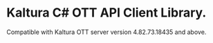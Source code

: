 # Kaltura C# OTT API Client Library.
Compatible with Kaltura OTT server version 4.82.73.18435 and above.
